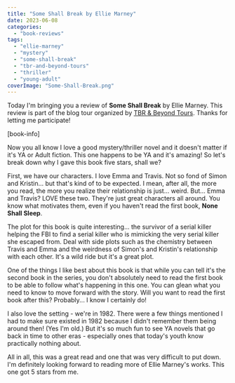 ```yaml
---
title: "Some Shall Break by Ellie Marney"
date: 2023-06-08
categories: 
  - "book-reviews"
tags: 
  - "ellie-marney"
  - "mystery"
  - "some-shall-break"
  - "tbr-and-beyond-tours"
  - "thriller"
  - "young-adult"
coverImage: "Some-Shall-Break.png"
---
```


Today I'm bringing you a review of **Some Shall Break** by Ellie Marney. This review is part of the blog tour organized by [TBR & Beyond Tours](https://tbrandbeyondtours.com/2023/05/03/tour-schedule-some-shall-break-none-shall-break-2-by-ellie-marney/). Thanks for letting me participate!

\[book-info\]

Now you all know I love a good mystery/thriller novel and it doesn't matter if it's YA or Adult fiction. This one happens to be YA and it's amazing! So let's break down why I gave this book five stars, shall we?

First, we have our characters. I love Emma and Travis. Not so fond of Simon and Kristin... but that's kind of to be expected. I mean, after all, the more you read, the more you realize their relationship is just... weird. But... Emma and Travis? LOVE these two. They're just great characters all around. You know what motivates them, even if you haven't read the first book, **None Shall Sleep**.

The plot for this book is quite interesting... the survivor of a serial killer helping the FBI to find a serial killer who is mimicking the very serial killer she escaped from. Deal with side plots such as the chemistry between Travis and Emma and the weirdness of Simon's and Kristin's relationship with each other. It's a wild ride but it's a great plot.

One of the things I like best about this book is that while you can tell it's the second book in the series, you don't absolutely need to read the first book to be able to follow what's happening in this one. You can glean what you need to know to move forward with the story. Will you want to read the first book after this? Probably... I know I certainly do!

I also love the setting - we're in 1982. There were a few things mentioned I had to make sure existed in 1982 because I didn't remember them being around then! (Yes I'm old.) But it's so much fun to see YA novels that go back in time to other eras - especially ones that today's youth know practically nothing about.

All in all, this was a great read and one that was very difficult to put down. I'm definitely looking forward to reading more of Ellie Marney's works. This one got 5 stars from me.
